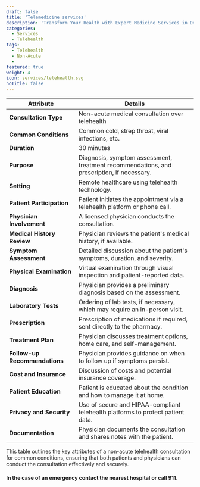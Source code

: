 ```yaml
---
draft: false
title: 'Telemedicine services'
description: 'Transform Your Health with Expert Medicine Services in Downtown Chicago'
categories:
  - Services
  - Telehealth
tags:
  - Telehealth
  - Non-Acute
  - 
featured: true
weight: 4
icon: services/telehealth.svg
noTitle: false
---
```

| Attribute                      | Details                                                                                                                                      |
|--------------------------------|----------------------------------------------------------------------------------------------------------------------------------------------|
| **Consultation Type**          | Non-acute medical consultation over telehealth                                |
| **Common Conditions**          | Common cold, strep throat, viral infections, etc.                             |
| **Duration**                   | 30 minutes                                                             |
| **Purpose**                    | Diagnosis, symptom assessment, treatment recommendations, and prescription, if necessary. |
| **Setting**                    | Remote healthcare using telehealth technology.                               |
| **Patient Participation**      | Patient initiates the appointment via a telehealth platform or phone call.  |
| **Physician Involvement**      | A licensed physician conducts the consultation.                              |
| **Medical History Review**     | Physician reviews the patient's medical history, if available.              |
| **Symptom Assessment**         | Detailed discussion about the patient's symptoms, duration, and severity.    |
| **Physical Examination**       | Virtual examination through visual inspection and patient-reported data.    |
| **Diagnosis**                  | Physician provides a preliminary diagnosis based on the assessment.         |
| **Laboratory Tests**           | Ordering of lab tests, if necessary, which may require an in-person visit.  |
| **Prescription**               | Prescription of medications if required, sent directly to the pharmacy.     |
| **Treatment Plan**             | Physician discusses treatment options, home care, and self-management.       |
| **Follow-up Recommendations**   | Physician provides guidance on when to follow up if symptoms persist.       |
| **Cost and Insurance**         | Discussion of costs and potential insurance coverage.                        |
| **Patient Education**          | Patient is educated about the condition and how to manage it at home.       |
| **Privacy and Security**       | Use of secure and HIPAA-compliant telehealth platforms to protect patient data. |
| **Documentation**              | Physician documents the consultation and shares notes with the patient.    |

This table outlines the key attributes of a non-acute telehealth consultation for common conditions, ensuring that both patients and physicians can conduct the consultation effectively and securely. 
#### In the case of an emergency contact the nearest hospital or call 911.